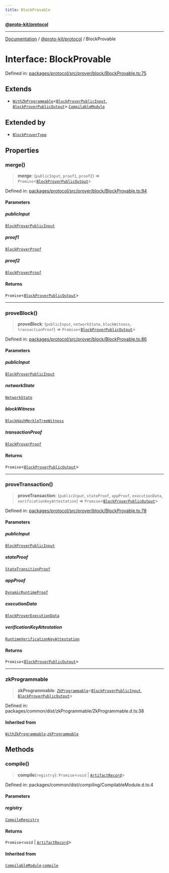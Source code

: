 ```yaml
---
title: BlockProvable
---
```


[**@proto-kit/protocol**](../README.md)

***

[Documentation](../../../README.md) / [@proto-kit/protocol](../README.md) / BlockProvable

# Interface: BlockProvable

Defined in: [packages/protocol/src/prover/block/BlockProvable.ts:75](https://github.com/proto-kit/framework/blob/28efa802e3737fc3b77339148b307ef7246f3ef1/packages/protocol/src/prover/block/BlockProvable.ts#L75)

## Extends

- [`WithZkProgrammable`](../../common/interfaces/WithZkProgrammable.md)\<[`BlockProverPublicInput`](../classes/BlockProverPublicInput.md), [`BlockProverPublicOutput`](../classes/BlockProverPublicOutput.md)\>.[`CompilableModule`](../../common/interfaces/CompilableModule.md)

## Extended by

- [`BlockProverType`](BlockProverType.md)

## Properties

### merge()

> **merge**: (`publicInput`, `proof1`, `proof2`) => `Promise`\<[`BlockProverPublicOutput`](../classes/BlockProverPublicOutput.md)\>

Defined in: [packages/protocol/src/prover/block/BlockProvable.ts:94](https://github.com/proto-kit/framework/blob/28efa802e3737fc3b77339148b307ef7246f3ef1/packages/protocol/src/prover/block/BlockProvable.ts#L94)

#### Parameters

##### publicInput

[`BlockProverPublicInput`](../classes/BlockProverPublicInput.md)

##### proof1

[`BlockProverProof`](../type-aliases/BlockProverProof.md)

##### proof2

[`BlockProverProof`](../type-aliases/BlockProverProof.md)

#### Returns

`Promise`\<[`BlockProverPublicOutput`](../classes/BlockProverPublicOutput.md)\>

***

### proveBlock()

> **proveBlock**: (`publicInput`, `networkState`, `blockWitness`, `transactionProof`) => `Promise`\<[`BlockProverPublicOutput`](../classes/BlockProverPublicOutput.md)\>

Defined in: [packages/protocol/src/prover/block/BlockProvable.ts:86](https://github.com/proto-kit/framework/blob/28efa802e3737fc3b77339148b307ef7246f3ef1/packages/protocol/src/prover/block/BlockProvable.ts#L86)

#### Parameters

##### publicInput

[`BlockProverPublicInput`](../classes/BlockProverPublicInput.md)

##### networkState

[`NetworkState`](../classes/NetworkState.md)

##### blockWitness

[`BlockHashMerkleTreeWitness`](../classes/BlockHashMerkleTreeWitness.md)

##### transactionProof

[`BlockProverProof`](../type-aliases/BlockProverProof.md)

#### Returns

`Promise`\<[`BlockProverPublicOutput`](../classes/BlockProverPublicOutput.md)\>

***

### proveTransaction()

> **proveTransaction**: (`publicInput`, `stateProof`, `appProof`, `executionData`, `verificationKeyAttestation`) => `Promise`\<[`BlockProverPublicOutput`](../classes/BlockProverPublicOutput.md)\>

Defined in: [packages/protocol/src/prover/block/BlockProvable.ts:78](https://github.com/proto-kit/framework/blob/28efa802e3737fc3b77339148b307ef7246f3ef1/packages/protocol/src/prover/block/BlockProvable.ts#L78)

#### Parameters

##### publicInput

[`BlockProverPublicInput`](../classes/BlockProverPublicInput.md)

##### stateProof

[`StateTransitionProof`](../type-aliases/StateTransitionProof.md)

##### appProof

[`DynamicRuntimeProof`](../classes/DynamicRuntimeProof.md)

##### executionData

[`BlockProverExecutionData`](../classes/BlockProverExecutionData.md)

##### verificationKeyAttestation

[`RuntimeVerificationKeyAttestation`](../classes/RuntimeVerificationKeyAttestation.md)

#### Returns

`Promise`\<[`BlockProverPublicOutput`](../classes/BlockProverPublicOutput.md)\>

***

### zkProgrammable

> **zkProgrammable**: [`ZkProgrammable`](../../common/classes/ZkProgrammable.md)\<[`BlockProverPublicInput`](../classes/BlockProverPublicInput.md), [`BlockProverPublicOutput`](../classes/BlockProverPublicOutput.md)\>

Defined in: packages/common/dist/zkProgrammable/ZkProgrammable.d.ts:38

#### Inherited from

[`WithZkProgrammable`](../../common/interfaces/WithZkProgrammable.md).[`zkProgrammable`](../../common/interfaces/WithZkProgrammable.md#zkprogrammable)

## Methods

### compile()

> **compile**(`registry`): `Promise`\<`void` \| [`ArtifactRecord`](../../common/type-aliases/ArtifactRecord.md)\>

Defined in: packages/common/dist/compiling/CompilableModule.d.ts:4

#### Parameters

##### registry

[`CompileRegistry`](../../common/classes/CompileRegistry.md)

#### Returns

`Promise`\<`void` \| [`ArtifactRecord`](../../common/type-aliases/ArtifactRecord.md)\>

#### Inherited from

[`CompilableModule`](../../common/interfaces/CompilableModule.md).[`compile`](../../common/interfaces/CompilableModule.md#compile)
